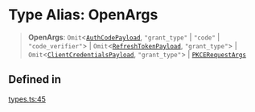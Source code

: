 # Type Alias: OpenArgs

> **OpenArgs**: `Omit`\<[`AuthCodePayload`](/docs/packages/sdk/interfaces/AuthCodePayload.md), `"grant_type"` \| `"code"` \| `"code_verifier"`\> \| `Omit`\<[`RefreshTokenPayload`](/docs/packages/sdk/interfaces/RefreshTokenPayload.md), `"grant_type"`\> \| `Omit`\<[`ClientCredentialsPayload`](/docs/packages/sdk/interfaces/ClientCredentialsPayload.md), `"grant_type"`\> \| [`PKCERequestArgs`](/docs/packages/sdk/type-aliases/PKCERequestArgs.md)

## Defined in

[types.ts:45](https://github.com/monerium/js-monorepo/blob/main/packages/sdk/src/types.ts#L45)
